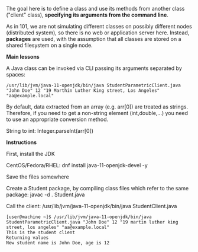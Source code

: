 The goal here is to define a class and use its methods from another class ("client" class), **specifying its arguments from the command line**.

As in 101, we are not simulating different classes on possibly different nodes (distributed system), so there is no web or application server here.
Instead, **packages** are used, with the assumption that all classes are stored on a shared filesystem on a single node.

**Main lessons**

A Java class can be invoked via CLI passing its arguments separated by spaces: 

    /usr/lib/jvm/java-11-openjdk/bin/java StudentParametricClient.java "John Doe" 12 "19 Marthin Luther King street, Los Angeles" "aa@example.local"

By default, data extracted from an array (e.g. arr[0]) are treated as strings. Therefore, if you need to get a non-string element (int,double,...) you need to use an appropriate conversion method.

String to int: Integer.parseInt(arr[0])

**Instructions**

First, install the JDK

CentOS/Fedora/RHEL: dnf install java-11-openjdk-devel -y

Save the files somewhere

Create a Student package, by compiling class files which refer to the same package: javac -d . Student.java

Call the client: /usr/lib/jvm/java-11-openjdk/bin/java StudentClient.java

    [user@machine ~]$ /usr/lib/jvm/java-11-openjdk/bin/java StudentParametricClient.java "John Doe" 12 "19 martin luther king street, los angeles" "aa@example.local"
    This is the student client
    Returning values
    New student name is John Doe, age is 12 

